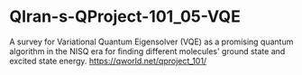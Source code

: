 # QIran-s-QProject-101_05-VQE
A survey for Variational Quantum Eigensolver (VQE) as a promising quantum algorithm in the NISQ era for finding different molecules' ground state and excited state energy.
https://qworld.net/qproject_101/ 
